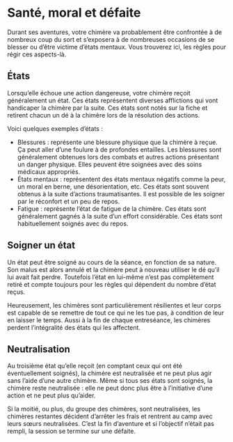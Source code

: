 # Santé, moral et défaite

Durant ses aventures, votre chimère va probablement être confrontée à de nombreux coup du sort et s’exposera à de nombreuses occasions de se blesser ou d’être victime d’états mentaux. Vous trouverez ici, les règles pour régir ces aspects-là.

## États

Lorsqu’elle échoue une action dangereuse, votre chimère reçoit généralement un état. Ces états représentent diverses afflictions qui vont handicaper la chimère par la suite. Ces états sont notés sur la fiche et retirent chacun un dé à la chimère lors de la résolution des actions.

Voici quelques exemples d’états :
* Blessures : représente une blessure physique que la chimère à reçue. Ça peut aller d’une foulure à de profondes entailles. Les blessures sont généralement obtenues lors des combats et autres actions présentant un danger physique. Elles peuvent être soignées avec des soins médicaux appropriés.
* États mentaux : représentent des états mentaux négatifs comme la peur, un moral en berne, une désorientation, etc. Ces états sont souvent obtenus à la suite d’actions traumatisantes. Il est possible de les soigner par le réconfort et un peu de repos.
* Fatigue : représente l’état de fatigue de la chimère. Ces états sont généralement gagnés à la suite d’un effort considérable. Ces états sont habituellement soignés avec du repos.

## Soigner un état

Un état peut être soigné au cours de la séance, en fonction de sa nature. Son malus est alors annulé et la chimère peut à nouveau utiliser le dé qu’il lui avait fait perdre. Toutefois l’état en lui-même n’est pas complètement retiré et compte toujours pour les règles qui dépendent du nombre d’état reçus.

Heureusement, les chimères sont particulièrement résilientes et leur corps est capable de se remettre de tout ce qui ne les tue pas, à condition de leur en laisser le temps. Aussi à la fin de chaque entreséance, les chimères perdent l’intégralité des états qui les affectent.

## Neutralisation

Au troisième état qu’elle reçoit (en comptant ceux qui ont été éventuellement soignés), la chimère est neutralisée et ne peut plus agir sans l’aide d’une autre chimère. Même si tous ses états sont soignés, la chimère reste neutralisée : elle ne peut donc plus être à l’initiative d’une action et ne peut plus qu’aider.

Si la moitié, ou plus, du groupe des chimères, sont neutralisées, les chimères restantes décident d’arrêter les frais et rentrent au camp avec leurs sœurs neutralisées. C’est la fin d’aventure et si l’objectif n’était pas rempli, la session se termine sur une défaite.